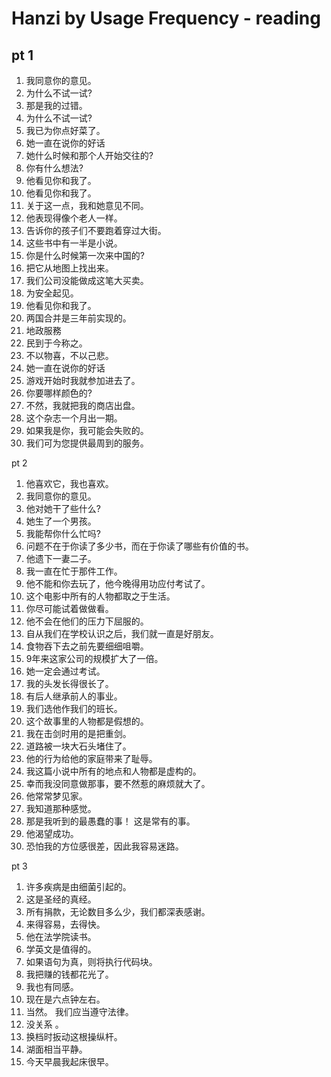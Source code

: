 # Hanzi by Usage Frequency - reading

## pt 1
1. 我同意你的意见。
2. 为什么不试一试?
3. 那是我的过错。
4. 为什么不试一试?
5. 我已为你点好菜了。
6. 她一直在说你的好话
7. 她什么时候和那个人开始交往的?
8. 你有什么想法?
9. 他看见你和我了。
10. 他看见你和我了。
11. 关于这一点，我和她意见不同。
12. 他表现得像个老人一样。
13. 告诉你的孩子们不要跑着穿过大街。
14. 这些书中有一半是小说。
15. 你是什么时候第一次来中国的?
16. 把它从地图上找出来。
17. 我们公司没能做成这笔大买卖。
18. 为安全起见。
19. 他看见你和我了。
20. 两国合并是三年前实现的。
21. 地政服務
22. 民到于今称之。
23. 不以物喜，不以己悲。
24. 她一直在说你的好话
25. 游戏开始时我就参加进去了。
26. 你要哪样颜色的?
27. 不然，我就把我的商店出盘。
28. 这个杂志一个月出一期。
29. 如果我是你，我可能会失败的。
30. 我们可为您提供最周到的服务。

pt 2

1. 他喜欢它，我也喜欢。
2. 我同意你的意见。
3. 他对她干了些什么?
4. 她生了一个男孩。
5. 我能帮你什么忙吗?
6. 问题不在于你读了多少书，而在于你读了哪些有价值的书。
7. 他遗下一妻二子。
8. 我一直在忙于那件工作。
9. 他不能和你去玩了，他今晚得用功应付考试了。
10. 这个电影中所有的人物都取之于生活。
11. 你尽可能试着做做看。
12. 他不会在他们的压力下屈服的。
13. 自从我们在学校认识之后，我们就一直是好朋友。
14. 食物吞下去之前先要细细咀嚼。
15. 9年来这家公司的规模扩大了一倍。
16. 她一定会通过考试。
17. 我的头发长得很长了。
18. 有后人继承前人的事业。
19. 我们选他作我们的班长。
20. 这个故事里的人物都是假想的。
21. 我在击剑时用的是把重剑。
22. 道路被一块大石头堵住了。
23. 他的行为给他的家庭带来了耻辱。
24. 我这篇小说中所有的地点和人物都是虚构的。
25. 幸而我没同意做那事，要不然惹的麻烦就大了。
26. 他常常梦见家。
27. 我知道那种感觉。
28. 那是我听到的最愚蠢的事！ 这是常有的事。
29. 他渴望成功。
30. 恐怕我的方位感很差，因此我容易迷路。

pt 3

1. 许多疾病是由细菌引起的。
2. 这是圣经的真经。
3. 所有捐款，无论数目多么少，我们都深表感谢。
4. 来得容易，去得快。
5. 他在法学院读书。
6. 学英文是值得的。
7. 如果语句为真，则将执行代码块。
8. 我把赚的钱都花光了。
9. 我也有同感。
10. 现在是六点钟左右。
11. 当然。 我们应当遵守法律。
12. 没关系 。
13. 换档时扳动这根操纵杆。
14. 湖面相当平静。
15. 今天早晨我起床很早。
